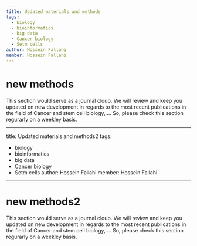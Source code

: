 ```yaml
---
title: Updated materials and methods
tags:
  - biology
  - bioinformatics
  - big data
  - Cancer biology
  - Setm cells
author: Hossein Fallahi
member: Hossein Fallahi
---
```


# new methods

This section would serve as a journal cloub. We will review and keep you updated on new development in regards to the most recent publications in the field of Cancer and stem cell biology,....
So, please check this section regurarly on a weekley basis. 

---
title: Updated materials and methods2
tags:
  - biology
  - bioinformatics
  - big data
  - Cancer biology
  - Setm cells
author: Hossein Fallahi
member: Hossein Fallahi
---

# new methods2

This section would serve as a journal cloub. We will review and keep you updated on new development in regards to the most recent publications in the field of Cancer and stem cell biology,....
So, please check this section regurarly on a weekley basis. 
